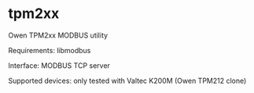 # tpm2xx
Owen TPM2xx MODBUS utility

Requirements: libmodbus

Interface: MODBUS TCP server

Supported devices: only tested with Valtec K200M (Owen TPM212 clone)

